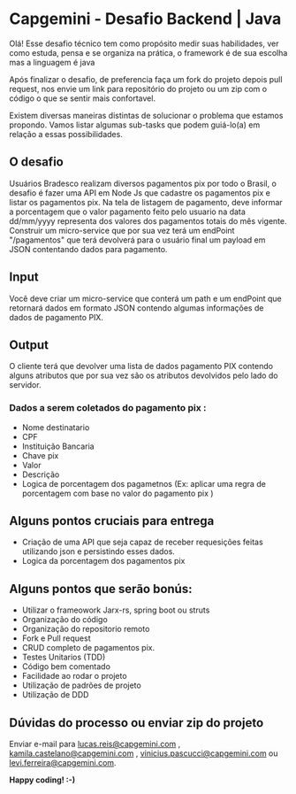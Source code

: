 # Capgemini - Desafio Backend | Java

Olá! Esse desafio técnico tem como propósito medir suas habilidades, ver como estuda, pensa e se organiza na prática, o  framework é de sua escolha mas a linguagem é java

Após finalizar o desafio, de preferencia faça um fork do projeto depois pull request, nos envie um link para repositório do projeto ou um zip com o código o que se sentir mais confortavel.

Existem diversas maneiras distintas de solucionar o problema que estamos propondo. Vamos listar algumas sub-tasks que podem guiá-lo(a) em relação a essas possibilidades.

## O desafio
Usuários Bradesco realizam diversos pagamentos pix por todo o Brasil, o desafio é fazer uma API em Node Js que cadastre os pagamentos pix e listar os pagamentos pix. Na tela de listagem de pagamento, deve informar a porcentagem que o valor pagamento feito pelo usuario na data dd/mm/yyyy representa  dos valores dos pagamentos totais do mês vigente.
Construir um micro-service que por sua vez terá um endPoint "/pagamentos" que terá devolverá para o usuário final um payload em JSON contentando dados para pagamento.

## Input
Você deve criar um micro-service que conterá um path e um endPoint que retornará dados em formato JSON contendo algumas informações de dados de pagamento PIX.


## Output
O cliente terá que devolver uma lista de dados pagamento PIX contendo alguns atributos que por sua vez são os atributos devolvidos pelo lado do servidor.

### Dados a serem coletados do pagamento pix :

* Nome destinatario
* CPF
* Instituição Bancaria
* Chave pix
* Valor
* Descrição
* Logica de porcentagem dos pagametnos (Ex: aplicar uma regra de porcentagem com base no valor do pagamento pix )

## Alguns pontos cruciais para entrega

* Criação de uma API que seja capaz de receber requesições feitas utilizando json e persistindo esses dados.
* Logica da porcentagem dos pagamentos pix

## Alguns pontos que serão bonús:

* Utilizar o frameowork Jarx-rs, spring boot ou struts
* Organização do código 
* Organização do repositorio remoto
* Fork e Pull request
* CRUD completo de pagamentos pix.
* Testes Unitarios (TDD)
* Código bem comentado 
* Facilidade ao rodar o projeto
* Utilização de padrões de projeto 
* Utilização de DDD

## Dúvidas do processo ou enviar zip do projeto

Enviar e-mail para  lucas.reis@capgemini.com , kamila.castelano@capgemini.com , vinicius.pascucci@capgemini.com ou  levi.ferreira@capgemini.com.


**Happy coding! :-)**
